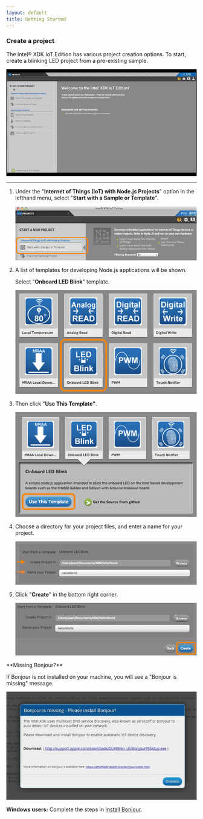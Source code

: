```yaml
---
layout: default
title: Getting Started
---
```


### Create a project

The Intel® XDK IoT Edition has various project creation options. To start, create a blinking LED project from a pre-existing sample.

![Animated gif: creating a project in the Intel® XDK](images/create_xdk_project-animated.gif)

---

1. Under the "**Internet of Things (IoT) with Node.js Projects**" option in the lefthand menu, select "**Start with a Sample or Template**".

    !["Start with a Sample or Template" option in sidebar](images/xdk-start_with_sample.png)

2. A list of templates for developing Node.js applications will be shown. 

    Select "**Onboard LED Blink**" template.

    !["Onboard LED Blink" template highlighted](images/xdk-onboard_led_blink_sample.png)
    
3. Then click "**Use This Template"**.

    !["Use This Template" button highlighted](images/xdk-use_this_template.png)

4. Choose a directory for your project files, and enter a name for your project.

    ![Example project creation settings](images/xdk-create_folder_name_project.png)

5. Click "**Create**" in the bottom right corner.

    ![Create button highlighted](images/xdk-create_button.png)

<div class="callout troubleshooting" markdown="1">
**Missing Bonjour?**

If Bonjour is not installed on your machine, you will see a "Bonjour is missing" message.

![Bonjour is missing message](images/bonjour_missing.png)

**Windows users:** Complete the steps in [Install Bonjour](details-install_bonjour.md).
</div>